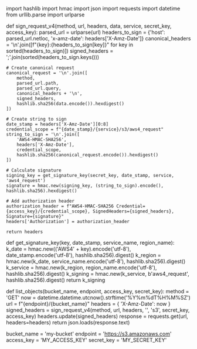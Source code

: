 import hashlib
import hmac
import json
import requests
import datetime
from urllib.parse import urlparse

def sign_request_v4(method, url, headers, data, service, secret_key, access_key):
    parsed_url = urlparse(url)
    headers_to_sign = {'host': parsed_url.netloc, 'x-amz-date': headers['X-Amz-Date']}
    canonical_headers = '\n'.join([f"{key}:{headers_to_sign[key]}" for key in sorted(headers_to_sign)])
    signed_headers = ';'.join(sorted(headers_to_sign.keys()))

    # Create canonical request
    canonical_request = '\n'.join([
        method,
        parsed_url.path,
        parsed_url.query,
        canonical_headers + '\n',
        signed_headers,
        hashlib.sha256(data.encode()).hexdigest()
    ])

    # Create string to sign
    date_stamp = headers['X-Amz-Date'][0:8]
    credential_scope = f"{date_stamp}/{service}/s3/aws4_request"
    string_to_sign = '\n'.join([
        'AWS4-HMAC-SHA256',
        headers['X-Amz-Date'],
        credential_scope,
        hashlib.sha256(canonical_request.encode()).hexdigest()
    ])

    # Calculate signature
    signing_key = get_signature_key(secret_key, date_stamp, service, 'aws4_request')
    signature = hmac.new(signing_key, (string_to_sign).encode(), hashlib.sha256).hexdigest()

    # Add authorization header
    authorization_header = f"AWS4-HMAC-SHA256 Credential={access_key}/{credential_scope}, SignedHeaders={signed_headers}, Signature={signature}"
    headers['Authorization'] = authorization_header

    return headers

def get_signature_key(key, date_stamp, service_name, region_name):
    k_date = hmac.new(('AWS4' + key).encode('utf-8'), date_stamp.encode('utf-8'), hashlib.sha256).digest()
    k_region = hmac.new(k_date, service_name.encode('utf-8'), hashlib.sha256).digest()
    k_service = hmac.new(k_region, region_name.encode('utf-8'), hashlib.sha256).digest()
    k_signing = hmac.new(k_service, b'aws4_request', hashlib.sha256).digest()
    return k_signing

def list_objects(bucket_name, endpoint, access_key, secret_key):
    method = 'GET'
    now = datetime.datetime.utcnow().strftime('%Y%m%dT%H%M%SZ')
    url = f"{endpoint}/{bucket_name}"
    headers = {
        'X-Amz-Date': now
    }
    signed_headers = sign_request_v4(method, url, headers, '', 's3', secret_key, access_key)
    headers.update(signed_headers)
    response = requests.get(url, headers=headers)
    return json.loads(response.text)

bucket_name = 'my-bucket'
endpoint = 'https://s3.amazonaws.com'
access_key = 'MY_ACCESS_KEY'
secret_key = 'MY_SECRET_KEY'

